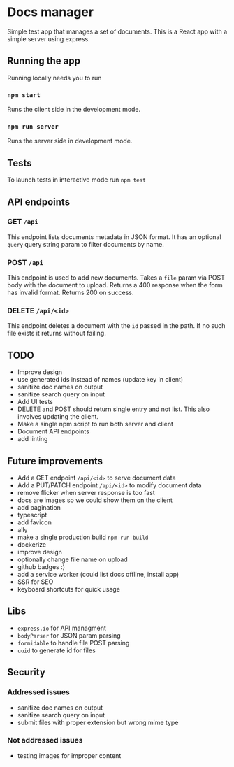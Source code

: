 # Docs manager

Simple test app that manages a set of documents. This is a React app with a simple server using express.

## Running the app

Running locally needs you to run

### `npm start`

Runs the client side in the development mode.

### `npm run server`

Runs the server side in development mode.

## Tests

To launch tests in interactive mode run `npm test`

## API endpoints

### GET `/api`

This endpoint lists documents metadata in JSON format. It has an optional `query` query string param to filter documents by name.

### POST `/api`

This endpoint is used to add new documents. Takes a `file` param via POST body with the document to upload.
Returns a 400 response when the form has invalid format.
Returns 200 on success.

### DELETE `/api/<id>`

This endpoint deletes a document with the `id` passed in the path. If no such file exists it returns without failing.

## TODO

- Improve design
- use generated ids instead of names (update key in client)
- sanitize doc names on output
- sanitize search query on input
- Add UI tests
- DELETE and POST should return single entry and not list. This also involves updating the client.
- Make a single npm script to run both server and client
- Document API endpoints
- add linting

## Future improvements

- Add a GET endpoint `/api/<id>` to serve document data
- Add a PUT/PATCH endpoint `/api/<id>` to modify document data
- remove flicker when server response is too fast
- docs are images so we could show them on the client
- add pagination
- typescript
- add favicon
- ally
- make a single production build `npm run build`
- dockerize
- improve design
- optionally change file name on upload
- github badges :)
- add a service worker (could list docs offline, install app)
- SSR for SEO
- keyboard shortcuts for quick usage

## Libs

- `express.io` for API managment
- `bodyParser` for JSON param parsing
- `formidable` to handle file POST parsing
- `uuid` to generate id for files

## Security

### Addressed issues

- sanitize doc names on output
- sanitize search query on input
- submit files with proper extension but wrong mime type

### Not addressed issues

- testing images for improper content
